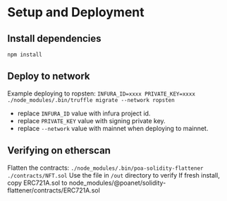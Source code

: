 # Setup and Deployment

## Install dependencies
``` npm install ```

## Deploy to network
Example deploying to ropsten:
```INFURA_ID=xxxx PRIVATE_KEY=xxxx ./node_modules/.bin/truffle migrate --network ropsten ```
- replace `INFURA_ID` value with infura project id.
- replace `PRIVATE_KEY` value with signing private key.
- replace `--network` value with mainnet when deploying to mainnet.

## Verifying on etherscan
Flatten the contracts:
```./node_modules/.bin/poa-solidity-flattener ./contracts/NFT.sol```
Use the file in `/out` directory to verify
If fresh install, copy ERC721A.sol to node_modules/@poanet/solidity-flattener/contracts/ERC721A.sol

